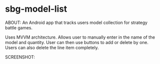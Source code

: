 # sbg-model-list

ABOUT:
An Android app that tracks users model collection for strategy battle games.

Uses MVVM architecture. Allows user to manually enter in the name of the model and quantity. User can then use buttons to add or delete by one. Users can also delete the line item completely.

SCREENSHOT:

